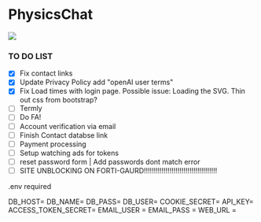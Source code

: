 # PhysicsChat

![](https://tokei.rs/b1/github/aisenhart/PhysicsChat?category=code)                                                                                                                                                                                                                              
### TO DO LIST
- [x] Fix contact links
- [x] Update Privacy Policy add "openAI user terms"
- [x] Fix Load times with login page. Possible issue: Loading the SVG. Thin out css from bootstrap?
- [ ] Termly 
- [ ] Do FA!
- [ ] Account verification via email
- [ ] Finish Contact databse link
- [ ] Payment processing
- [ ] Setup watching ads for tokens
- [ ] reset password form | Add passwords dont match error
- [ ] SITE UNBLOCKING ON FORTI-GAURD!!!!!!!!!!!!!!!!!!!!!!!!!!!!!!!!!!!!!

.env required 

DB_HOST=
DB_NAME=
DB_PASS=
DB_USER=
COOKIE_SECRET=
API_KEY=
ACCESS_TOKEN_SECRET=
EMAIL_USER = 
EMAIL_PASS = 
WEB_URL =

